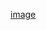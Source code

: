 [image](https://user-images.githubusercontent.com/76609302/152508833-f3c4d7c7-fb63-4c86-9458-b51f910f6d1c.png)



